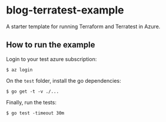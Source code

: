 # blog-terratest-example
A starter template for running Terraform and Terratest in Azure. 

## How to run the example

Login to your test azure subscription:
```shell
$ az login
```

On the `test` folder, install the go dependencies:
```shell
$ go get -t -v ./...
```

Finally, run the tests:
```shell
$ go test -timeout 30m
```
